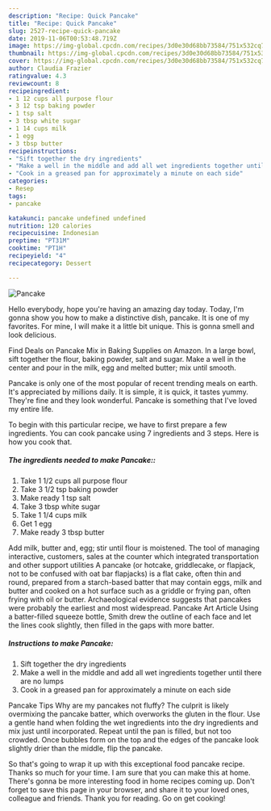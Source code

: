 ```yaml
---
description: "Recipe: Quick Pancake"
title: "Recipe: Quick Pancake"
slug: 2527-recipe-quick-pancake
date: 2019-11-06T00:53:48.719Z
image: https://img-global.cpcdn.com/recipes/3d0e30d68bb73584/751x532cq70/pancake-recipe-main-photo.jpg
thumbnail: https://img-global.cpcdn.com/recipes/3d0e30d68bb73584/751x532cq70/pancake-recipe-main-photo.jpg
cover: https://img-global.cpcdn.com/recipes/3d0e30d68bb73584/751x532cq70/pancake-recipe-main-photo.jpg
author: Claudia Frazier
ratingvalue: 4.3
reviewcount: 8
recipeingredient:
- 1 12 cups all purpose flour
- 3 12 tsp baking powder
- 1 tsp salt
- 3 tbsp white sugar
- 1 14 cups milk
- 1 egg
- 3 tbsp butter
recipeinstructions:
- "Sift together the dry ingredients"
- "Make a well in the middle and add all wet ingredients together until there are no lumps"
- "Cook in a greased pan for approximately a minute on each side"
categories:
- Resep
tags:
- pancake

katakunci: pancake undefined undefined
nutrition: 120 calories
recipecuisine: Indonesian
preptime: "PT31M"
cooktime: "PT1H"
recipeyield: "4"
recipecategory: Dessert

---
```



![Pancake](https://img-global.cpcdn.com/recipes/3d0e30d68bb73584/751x532cq70/pancake-recipe-main-photo.jpg)

Hello everybody, hope you're having an amazing day today. Today, I'm gonna show you how to make a distinctive dish, pancake. It is one of my favorites. For mine, I will make it a little bit unique. This is gonna smell and look delicious.

Find Deals on Pancake Mix in Baking Supplies on Amazon. In a large bowl, sift together the flour, baking powder, salt and sugar. Make a well in the center and pour in the milk, egg and melted butter; mix until smooth.

Pancake is only one of the most popular of recent trending meals on earth. It's appreciated by millions daily. It is simple, it is quick, it tastes yummy. They're fine and they look wonderful. Pancake is something that I've loved my entire life.


To begin with this particular recipe, we have to first prepare a few ingredients. You can cook pancake using 7 ingredients and 3 steps. Here is how you cook that.

##### The ingredients needed to make Pancake::

1. Take 1 1/2 cups all purpose flour
1. Take 3 1/2 tsp baking powder
1. Make ready 1 tsp salt
1. Take 3 tbsp white sugar
1. Take 1 1/4 cups milk
1. Get 1 egg
1. Make ready 3 tbsp butter


Add milk, butter and, egg; stir until flour is moistened. The tool of managing interactive, customers, sales at the counter which integrated transportation and other support utilities A pancake (or hotcake, griddlecake, or flapjack, not to be confused with oat bar flapjacks) is a flat cake, often thin and round, prepared from a starch-based batter that may contain eggs, milk and butter and cooked on a hot surface such as a griddle or frying pan, often frying with oil or butter. Archaeological evidence suggests that pancakes were probably the earliest and most widespread. Pancake Art Article Using a batter-filled squeeze bottle, Smith drew the outline of each face and let the lines cook slightly, then filled in the gaps with more batter. 

##### Instructions to make Pancake:

1. Sift together the dry ingredients
1. Make a well in the middle and add all wet ingredients together until there are no lumps
1. Cook in a greased pan for approximately a minute on each side


Pancake Tips Why are my pancakes not fluffy? The culprit is likely overmixing the pancake batter, which overworks the gluten in the flour. Use a gentle hand when folding the wet ingredients into the dry ingredients and mix just until incorporated. Repeat until the pan is filled, but not too crowded. Once bubbles form on the top and the edges of the pancake look slightly drier than the middle, flip the pancake. 

So that's going to wrap it up with this exceptional food pancake recipe. Thanks so much for your time. I am sure that you can make this at home. There's gonna be more interesting food in home recipes coming up. Don't forget to save this page in your browser, and share it to your loved ones, colleague and friends. Thank you for reading. Go on get cooking!
